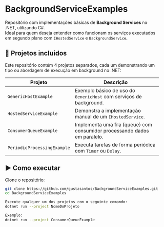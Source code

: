 # BackgroundServiceExamples

Repositório com implementações básicas de **Background Services** no .NET, utilizando C#.  
Ideal para quem deseja entender como funcionam os serviços executados em segundo plano com `IHostedService` e `BackgroundService`.

## 🔧 Projetos incluídos

Este repositório contém 4 projetos separados, cada um demonstrando um tipo ou abordagem de execução em background no .NET:

| Projeto                    | Descrição                                                                 |
|----------------------------|---------------------------------------------------------------------------|
| `GenericHostExample`       | Exemplo básico de uso do `GenericHost` com serviços de background.        |
| `HostedServiceExample`     | Demonstra a implementação manual de um `IHostedService`.                  |
| `ConsumerQueueExample`     | Implementa uma fila (queue) com consumidor processando dados em paralelo. |
| `PeriodicProcessingExample`| Executa tarefas de forma periódica com `Timer` ou `Delay`.                |


## ▶️ Como executar

Clone o repositório:

```bash
git clone https://github.com/gustasantos/BackgroundServiceExamples.git
cd BackgroundServiceExamples

Execute qualquer um dos projetos com o seguinte comando:
dotnet run --project NomeDoProjeto

Exemplo:
dotnet run --project ConsumerQueueExample
